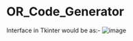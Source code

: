 # OR_Code_Generator

Interface in Tkinter would be as:-
![image](https://github.com/user-attachments/assets/230cb10d-f2de-4da6-b712-4ee8115a1916)
